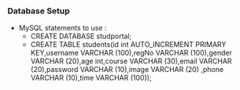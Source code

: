 ### Database Setup 

* MySQL statements to use :
    * CREATE DATABASE studportal;
    * CREATE TABLE students(id int AUTO_INCREMENT PRIMARY KEY,username VARCHAR (100),regNo VARCHAR (100),gender VARCHAR (20),age int,course VARCHAR (30),email VARCHAR (20),password VARCHAR (10),image VARCHAR (20) ,phone VARCHAR (10),time VARCHAR (100));
